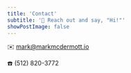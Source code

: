 ```yaml
---
title: 'Contact'
subtitle: '👋 Reach out and say, "Hi!"'
showPostImage: false
---
```

✉️ mark@markmcdermott.io

☎️ (512) 820-3772